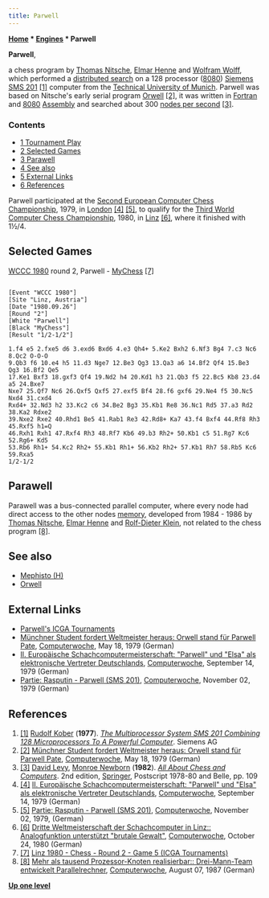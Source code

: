 ```yaml
---
title: Parwell
---
```

**[Home](Home "Home") \* [Engines](Engines "Engines") \* Parwell**


**Parwell**,  

a chess program by [Thomas Nitsche](Thomas_Nitsche "Thomas Nitsche"), [Elmar Henne](Elmar_Henne "Elmar Henne") and [Wolfram Wolff](Wolfram_Wolff "Wolfram Wolff"), which performed a [distributed search](Parallel_Search "Parallel Search") on a 128 processor ([8080](8080 "8080")) [Siemens](https://en.wikipedia.org/wiki/Siemens) [SMS 201](SMS_201 "SMS 201") <a id="cite-note-1" href="#cite-ref-1">[1]</a> computer from the [Technical University of Munich](Technical_University_of_Munich "Technical University of Munich"). Parwell was based on Nitsche's early serial program [Orwell](Orwell "Orwell") <a id="cite-note-2" href="#cite-ref-2">[2]</a>, it was written in [Fortran](Fortran "Fortran") and [8080](8080 "8080") [Assembly](Assembly "Assembly") and searched about 300 [nodes per second](Nodes_per_Second "Nodes per Second") <a id="cite-note-3" href="#cite-ref-3">[3]</a>.



### Contents


* [1 Tournament Play](#tournament-play)
* [2 Selected Games](#selected-games)
* [3 Parawell](#parawell)
* [4 See also](#see-also)
* [5 External Links](#external-links)
* [6 References](#references)






Parwell participated at the [Second European Computer Chess Championship](ECCC_1979 "ECCC 1979"), 1979, in [London](https://en.wikipedia.org/wiki/London) <a id="cite-note-4" href="#cite-ref-4">[4]</a> <a id="cite-note-5" href="#cite-ref-5">[5]</a>, to qualify for the [Third World Computer Chess Championship](WCCC_1980 "WCCC 1980"), 1980, in [Linz](https://en.wikipedia.org/wiki/Linz) <a id="cite-note-6" href="#cite-ref-6">[6]</a>, where it finished with 1½/4. 



## Selected Games


[WCCC 1980](WCCC_1980 "WCCC 1980") round 2, Parwell - [MyChess](MyChess "MyChess") <a id="cite-note-7" href="#cite-ref-7">[7]</a>




```

[Event "WCCC 1980"]
[Site "Linz, Austria"]
[Date "1980.09.26"]
[Round "2"]
[White "Parwell"]
[Black "MyChess"]
[Result "1/2-1/2"]

1.f4 e5 2.fxe5 d6 3.exd6 Bxd6 4.e3 Qh4+ 5.Ke2 Bxh2 6.Nf3 Bg4 7.c3 Nc6 8.Qc2 O-O-O 
9.Qb3 f6 10.e4 h5 11.d3 Nge7 12.Be3 Qg3 13.Qa3 a6 14.Bf2 Qf4 15.Be3 Qg3 16.Bf2 Qe5 
17.Ke1 Bxf3 18.gxf3 Qf4 19.Nd2 h4 20.Kd1 h3 21.Qb3 f5 22.Bc5 Kb8 23.d4 a5 24.Bxe7 
Nxe7 25.Qf7 Nc6 26.Qxf5 Qxf5 27.exf5 Bf4 28.f6 gxf6 29.Ne4 f5 30.Nc5 Nxd4 31.cxd4 
Rxd4+ 32.Nd3 h2 33.Kc2 c6 34.Be2 Bg3 35.Kb1 Re8 36.Nc1 Rd5 37.a3 Rd2 38.Ka2 Rdxe2 
39.Nxe2 Rxe2 40.Rhd1 Be5 41.Rab1 Re3 42.Rd8+ Ka7 43.f4 Bxf4 44.Rf8 Rh3 45.Rxf5 h1=Q 
46.Rxh1 Rxh1 47.Rxf4 Rh3 48.Rf7 Kb6 49.b3 Rh2+ 50.Kb1 c5 51.Rg7 Kc6 52.Rg6+ Kd5
53.Rb6 Rh1+ 54.Kc2 Rh2+ 55.Kb1 Rh1+ 56.Kb2 Rh2+ 57.Kb1 Rh7 58.Rb5 Kc6 59.Rxa5 
1/2-1/2 

```

## Parawell


Parawell was a bus-connected parallel computer, where every node had direct access to the other nodes [memory](Memory "Memory"), developed from 1984 - 1986 by [Thomas Nitsche](Thomas_Nitsche "Thomas Nitsche"), [Elmar Henne](Elmar_Henne "Elmar Henne") and [Rolf-Dieter Klein](https://en.wikipedia.org/wiki/NDR-Klein-Computer), not related to the chess program <a id="cite-note-8" href="#cite-ref-8">[8]</a>.



## See also


* [Mephisto (H)](Mephisto_(H) "Mephisto (H)")
* [Orwell](Orwell "Orwell")


## External Links


* [Parwell's ICGA Tournaments](https://www.game-ai-forum.org/icga-tournaments/program.php?id=425)
* [Münchner Student fordert Weltmeister heraus: Orwell stand für Parwell Pate](https://www.computerwoche.de/a/muenchner-student-fordert-weltmeister-heraus-orwell-stand-fuer-parwell-pate,1192808), [Computerwoche](Computerworld#Woche "Computerworld"), May 18, 1979 (German)
* [II. Europäische Schachcomputermeisterschaft: "Parwell" und "Elsa" als elektronische Vertreter Deutschlands](https://www.computerwoche.de/a/ii-europaeische-schachcomputermeisterschaft-parwell-und-elsa-als-elektronische-vertreter-deutschlands,1193707), [Computerwoche](Computerworld#Woche "Computerworld"), September 14, 1979 (German)
* [Partie: Rasputin - Parwell (SMS 201)](https://www.computerwoche.de/a/partie-rasputin-parwell-sms-201,1194246), [Computerwoche](Computerworld#Woche "Computerworld"), November 02, 1979 (German)


## References


1. <a id="cite-ref-1" href="#cite-note-1">[1]</a> [Rudolf Kober](http://www.siemens.com/innovation/en/publikationen/publications_pof/pof_fall_2002/robots_articles/artificial_intelligence.htm) (**1977**). *[The Multiprocessor System SMS 201 Combining 128 Microprocessors To A Powerful Computer](http://ieeexplore.ieee.org/xpl/login.jsp?tp=&arnumber=680830&url=http%3A%2F%2Fieeexplore.ieee.org%2Fiel4%2F5585%2F14957%2F00680830)*. Siemens AG
2. <a id="cite-ref-2" href="#cite-note-2">[2]</a> [Münchner Student fordert Weltmeister heraus: Orwell stand für Parwell Pate](https://www.computerwoche.de/a/muenchner-student-fordert-weltmeister-heraus-orwell-stand-fuer-parwell-pate,1192808), [Computerwoche](Computerworld#Woche "Computerworld"), May 18, 1979 (German)
3. <a id="cite-ref-3" href="#cite-note-3">[3]</a> [David Levy](David_Levy "David Levy"), [Monroe Newborn](Monroe_Newborn "Monroe Newborn") (**1982**). *[All About Chess and Computers](http://link.springer.com/book/10.1007/978-3-642-85538-2)*. 2nd edition, [Springer](https://en.wikipedia.org/wiki/Springer_Science%2BBusiness_Media), Postscript 1978-80 and Belle, pp. 109
4. <a id="cite-ref-4" href="#cite-note-4">[4]</a> [II. Europäische Schachcomputermeisterschaft: "Parwell" und "Elsa" als elektronische Vertreter Deutschlands](https://www.computerwoche.de/a/ii-europaeische-schachcomputermeisterschaft-parwell-und-elsa-als-elektronische-vertreter-deutschlands,1193707), [Computerwoche](Computerworld#Woche "Computerworld"), September 14, 1979 (German)
5. <a id="cite-ref-5" href="#cite-note-5">[5]</a> [Partie: Rasputin - Parwell (SMS 201)](https://www.computerwoche.de/a/partie-rasputin-parwell-sms-201,1194246), [Computerwoche](Computerworld#Woche "Computerworld"), November 02, 1979, (German)
6. <a id="cite-ref-6" href="#cite-note-6">[6]</a> [Dritte Weltmeisterschaft der Schachcomputer in Linz:: Analogfunktion unterstützt "brutale Gewalt"](https://www.computerwoche.de/a/analogfunktion-unterstuetzt-brutale-gewalt,1190993), [Computerwoche](Computerworld#Woche "Computerworld"), October 24, 1980 (German)
7. <a id="cite-ref-7" href="#cite-note-7">[7]</a> [Linz 1980 - Chess - Round 2 - Game 5 (ICGA Tournaments)](https://www.game-ai-forum.org/icga-tournaments/round.php?tournament=68&round=2&id=5)
8. <a id="cite-ref-8" href="#cite-note-8">[8]</a> [Mehr als tausend Prozessor-Knoten realisierbar:: Drei-Mann-Team entwickelt Parallelrechner](https://www.computerwoche.de/a/drei-mann-team-entwickelt-parallelrechner,1160778), [Computerwoche](Computerworld#Woche "Computerworld"), August 07, 1987 (German)

**[Up one level](Engines "Engines")**







 

